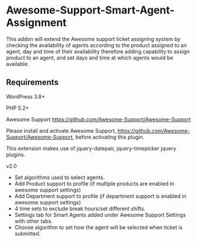 # Awesome-Support-Smart-Agent-Assignment
 This addon will extend the Awesome support ticket assigning system by checking the availability of agents 
 according to the product assigned to an agent, day and time of their availability therefore adding capability
 to assign product to an agent, and set days and time at which agents would be available.
 

<h2>Requirements</h2>

WordPress 3.8+

PHP 5.2+

Awesome Support https://github.com/Awesome-Support/Awesome-Support

Please install and activate Awesome Support, https://github.com/Awesome-Support/Awesome-Support, before activating this plugin.

This extension makes use of jquery-datepair, jquery-timepicker jquery plugins.

v2.0

- Set algorithms used to select agents.
- Add Product support to profile (if multiple products are enabled in awesome support settings)
- Add Department support to profile (if department support is enabled in awesome support settings)
- 4 time sets to exclude break hours/set different shifts.
- Settings tab for Smart Agents added under Awesome Support Settings with other tabs.
- Choose algorithm to set how the agent will be selected when ticket is submitted.
